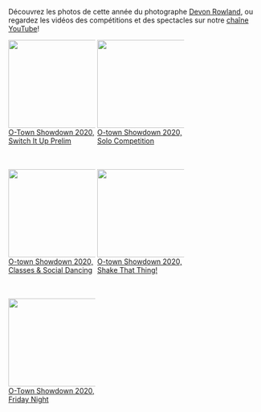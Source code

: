 Découvrez les photos de cette année du photographe [Devon Rowland](https://www.facebook.com/pg/DevonRowlandPhotography/photos/?tab=albums&ref=page_internal), ou regardez les vidéos des compétitions et des spectacles sur notre [chaîne YouTube](http://www.youtube.com/user/otshowdown)!

<div class="_3ets" style="width: 173px; display:inline-block; margin-bottom:6em; vertical-align: top;"><div class="_3ett" style="width: 173px; height: 173px;"><a href="https://www.facebook.com/pg/DevonRowlandPhotography/photos/?tab=album&amp;album_id=3858324190852246"><img height="175" src="https://scontent.fymy1-1.fna.fbcdn.net/v/t1.0-0/c360.0.720.720a/s180x540/89595905_3858324467518885_8620384097652441088_o.jpg?_nc_cat=108&amp;_nc_sid=cdbe9c&amp;_nc_oc=AQlAuog7nB6B_prHKlpqT7N32ZnZd9Sxnholaq8SgcHa2T3WJl7PmOla7YUgt6_Fmyk&amp;_nc_ht=scontent.fymy1-1.fna&amp;oh=fadbff1c02f663a26cdbb7e399f83aec&amp;oe=5E9042B6" width="175" alt="" class="img">O-Town Showdown 2020, Switch It Up Prelim</a></div></div>

<div class="_3ets" style="width: 173px; display:inline-block; margin-bottom:6em; vertical-align: top;"><div class="_3ett" style="width: 173px; height: 173px;"><a href="https://www.facebook.com/pg/DevonRowlandPhotography/photos/?tab=album&amp;album_id=3858121430872522"><img height="175" src="https://scontent.fymy1-1.fna.fbcdn.net/v/t1.0-0/c0.0.720.720a/s180x540/84065723_3858121650872500_8854989822838702080_o.jpg?_nc_cat=100&amp;_nc_sid=cdbe9c&amp;_nc_oc=AQneZ4Joqm_tjF21mSNH7sL4VV3hEpIhbvmszt8z0JNNmlydNZO6mPp6ul0vmQPzcvc&amp;_nc_ht=scontent.fymy1-1.fna&amp;oh=e77e7d23404a850bd58d95abd430f634&amp;oe=5E92306E" width="175" alt="" class="img">O-town Showdown 2020, Solo Competition</a></div></div>

<div class="_3ets" style="width: 173px; display:inline-block; margin-bottom:6em; vertical-align: top;"><div class="_3ett" style="width: 173px; height: 173px;"><a href="https://www.facebook.com/DevonRowlandPhotography/photos/?tab=album&album_id=3857428567608475"><img height="175" src="https://scontent.fymy1-2.fna.fbcdn.net/v/t1.0-0/c96.0.720.720a/s180x540/88321423_3857428640941801_1550215960990842880_o.jpg?_nc_cat=101&_nc_sid=cdbe9c&_nc_oc=AQkPoGzrNBQ0xUlS1S4piVGlwsI9WE_KcbvQtStfIFhkQ53gUacwVcZunQa1ktoJF9A&_nc_ht=scontent.fymy1-2.fna&oh=0f12682c9e347922542b59621f4fb382&oe=5E8E9EBC" width="175" alt="" class="img">O-town Showdown 2020, Classes & Social Dancing</a></div></div>

<div class="_3ets" style="width: 173px; display:inline-block; margin-bottom:6em; vertical-align: top;"><div class="_3ett" style="width: 173px; height: 173px;"><a href="https://www.facebook.com/DevonRowlandPhotography/photos/?tab=album&album_id=3855225624495436"><img height="175" src="https://scontent.fymy1-2.fna.fbcdn.net/v/t1.0-0/c360.0.720.720a/s180x540/89351582_3855225701162095_6778021832667693056_o.jpg?_nc_cat=106&_nc_sid=cdbe9c&_nc_oc=AQkwmdCWZywHTsuNgghP49X6njLOtwSD2faf0BvT5FFDERw7xeSnjjyFk4vuovS3uAU&_nc_ht=scontent.fymy1-2.fna&oh=4d4287394f14a2ea9678993222811528&oe=5E98A7F4" width="175" alt="" class="img">O-town Showdown 2020, Shake That Thing!</a></div></div>

<div class="_3ets" style="width: 173px; display:inline-block; margin-bottom:6em; vertical-align: top;"><div class="_3ett" style="width: 173px; height: 173px;"><a href="https://www.facebook.com/DevonRowlandPhotography/photos/?tab=album&album_id=3854409107910421"><img height="175" src="https://scontent.fymy1-2.fna.fbcdn.net/v/t1.0-0/c0.0.720.720a/s180x540/89563982_3854409231243742_3895475431268155392_o.jpg?_nc_cat=110&_nc_sid=cdbe9c&_nc_oc=AQl9Q_HKya_ZrvFJInxe5hfwOeVYj3rutv9GfIlyO20m4YzcJwpFFBggR4AzH2jhr5s&_nc_ht=scontent.fymy1-2.fna&oh=96560cc502d3014b6e6d8072ff934901&oe=5E964F22" width="175" alt="" class="img">O-Town Showdown 2020, Friday Night</a></div></div>





<!--iframe width="560" height="315" src="https://www.youtube.com/embed/videoseries?list=PL5cWxJJHJkia02OBiU1h9FB9Mr5_xkUaA" frameborder="0" allowfullscreen></iframe>
<p> </p>
<div id="thumbnails" class="collapsed">
	<img class="thumbnail" src="/public/images/gallery/thumbnails/bruno-2016 (1).jpg" />
	<img class="thumbnail" src="/public/images/gallery/thumbnails/bruno-2016 (2).jpg" />
	<img class="thumbnail" src="/public/images/gallery/thumbnails/bruno-2016 (3).jpg" />
	<img class="thumbnail" src="/public/images/gallery/thumbnails/bruno-2016 (4).jpg" />
	<img class="thumbnail" src="/public/images/gallery/thumbnails/bruno-2016 (6).jpg" />
	<img class="thumbnail" src="/public/images/gallery/thumbnails/bruno-2016 (7).jpg" />
	<img class="thumbnail" src="/public/images/gallery/thumbnails/bruno-2016 (8).jpg" />
	<img class="thumbnail" src="/public/images/gallery/thumbnails/bruno-2016 (9).jpg" />
	<img class="thumbnail" src="/public/images/gallery/thumbnails/bruno-2016 (10).jpg" />
	<img class="thumbnail" src="/public/images/gallery/thumbnails/bruno-2016 (11).jpg" />
	<img class="thumbnail" src="/public/images/gallery/thumbnails/bruno-2016 (12).jpg" />
	<img class="thumbnail" src="/public/images/gallery/thumbnails/bruno-2016 (13).jpg" />
	<img class="thumbnail" src="/public/images/gallery/thumbnails/bruno-2016 (14).jpg" />
	<img class="thumbnail" src="/public/images/gallery/thumbnails/bruno-2016 (15).jpg" />
	<img class="thumbnail" src="/public/images/gallery/thumbnails/bruno-2016 (16).jpg" />
	<img class="thumbnail" src="/public/images/gallery/thumbnails/bruno-2016 (17).jpg" />
	<img class="thumbnail" src="/public/images/gallery/thumbnails/bruno-2016 (18).jpg" />
	<img class="thumbnail" src="/public/images/gallery/thumbnails/bruno-2016 (19).jpg" />
	<img class="thumbnail" src="/public/images/gallery/thumbnails/bruno-2016 (20).jpg" />
	<img class="thumbnail" src="/public/images/gallery/thumbnails/bruno-2016 (21).jpg" />
	<img class="thumbnail" src="/public/images/gallery/thumbnails/bruno-2016 (22).jpg" />
	<img class="thumbnail" src="/public/images/gallery/thumbnails/bruno-2016 (23).jpg" />
	<img class="thumbnail" src="/public/images/gallery/thumbnails/bruno-2016 (24).jpg" />
	<img class="thumbnail" src="/public/images/gallery/thumbnails/bruno-2016 (25).jpg" />
	<img class="thumbnail" src="/public/images/gallery/thumbnails/bruno-2016 (26).jpg" />
	<img class="thumbnail" src="/public/images/gallery/thumbnails/bruno-2016 (27).jpg" />
	<img class="thumbnail" src="/public/images/gallery/thumbnails/bruno-2016 (28).jpg" />
	<img class="thumbnail" src="/public/images/gallery/thumbnails/bruno-2016 (29).jpg" />
	<img class="thumbnail" src="/public/images/gallery/thumbnails/bruno-2016 (30).jpg" />
	<img class="thumbnail" src="/public/images/gallery/thumbnails/bruno-2016 (31).jpg" />
	<img class="thumbnail" src="/public/images/gallery/thumbnails/bruno-2016 (32).jpg" />
	<img class="thumbnail" src="/public/images/gallery/thumbnails/bruno-2016 (33).jpg" />
	<img class="thumbnail" src="/public/images/gallery/thumbnails/bruno-2016 (34).jpg" />
	<img class="thumbnail" src="/public/images/gallery/thumbnails/bruno-2016 (35).jpg" />
	<img class="thumbnail" src="/public/images/gallery/thumbnails/bruno-2016 (36).jpg" />
	<img class="thumbnail" src="/public/images/gallery/thumbnails/bruno-2016 (37).jpg" />
	<img class="thumbnail" src="/public/images/gallery/thumbnails/bruno-2016 (38).jpg" />
	<img class="thumbnail" src="/public/images/gallery/thumbnails/bruno-2016 (39).jpg" />
	<img class="thumbnail" src="/public/images/gallery/thumbnails/bruno-2016 (40).jpg" />
	<img class="thumbnail" src="/public/images/gallery/thumbnails/bruno-2016 (41).jpg" />
	<img class="thumbnail" src="/public/images/gallery/thumbnails/bruno-2016 (42).jpg" />
	<img class="thumbnail" src="/public/images/gallery/thumbnails/bruno-2016 (43).jpg" />
	<img class="thumbnail" src="/public/images/gallery/thumbnails/bruno-2016 (44).jpg" />
	<img class="thumbnail" src="/public/images/gallery/thumbnails/bruno-2016 (45).jpg" />
	<img class="thumbnail" src="/public/images/gallery/thumbnails/bruno-2016 (46).jpg" />
	<img class="thumbnail" src="/public/images/gallery/thumbnails/bruno-2016 (47).jpg" />
	<img class="thumbnail" src="/public/images/gallery/thumbnails/bruno-2016 (48).jpg" />
	<img class="thumbnail" src="/public/images/gallery/thumbnails/bruno-2016 (49).jpg" />
	<img class="thumbnail" src="/public/images/gallery/thumbnails/bruno-2016 (50).jpg" />
	<img class="thumbnail" src="/public/images/gallery/thumbnails/bruno-2016 (51).jpg" />
	<img class="thumbnail" src="/public/images/gallery/thumbnails/bruno-2016 (52).jpg" />
	<img class="thumbnail" src="/public/images/gallery/thumbnails/bruno-2016 (53).jpg" />
	<img class="thumbnail" src="/public/images/gallery/thumbnails/bruno-2016 (54).jpg" />
	<img class="thumbnail" src="/public/images/gallery/thumbnails/bruno-2016 (55).jpg" />
	<img class="thumbnail" src="/public/images/gallery/thumbnails/bruno-2016 (56).jpg" />
</div>
<p> </p-->
